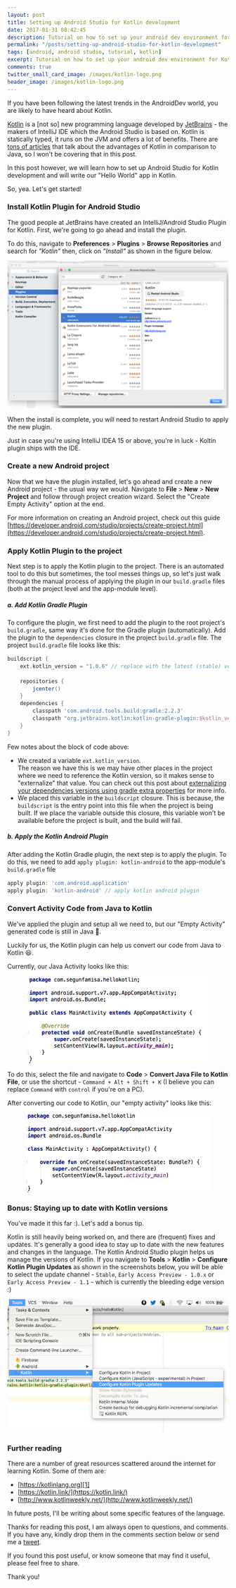 ```yaml
---
layout: post
title: Setting up Android Studio for Kotlin development
date: 2017-01-31 08:42:45
description: Tutorial on how to set up your android dev environment for Kotlin development
permalink: "/posts/setting-up-android-studio-for-kotlin-development"
tags: [android, android studio, tutorial, kotlin]
excerpt: Tutorial on how to set up your android dev environment for Kotlin development
comments: true
twitter_small_card_image: /images/kotlin-logo.png
header_image: /images/kotlin-logo.png
---
```


If you have been following the latest trends in the AndroidDev world, you are likely to have heard about Kotlin.

[Kotlin][1] is a [not so] new programming language developed by [JetBrains][2] - the makers of IntelliJ IDE which the Android Studio is based on.
Kotlin is statically typed, it runs on the JVM and offers a lot of benefits. There are [tons of articles](https://www.google.com.ng/?q=java+vs+kotlin) that talk about the advantages of Kotlin in comparison to Java, so I won't be covering that in this post.

In this post however, we will learn how to set up Android Studio for Kotlin development and will write our "Hello World" app in Kotlin.

So, yea. Let's get started!

### Install Kotlin Plugin for Android Studio
The good people at JetBrains have created an IntelliJ/Android Studio Plugin for Kotlin. First, we're going to go ahead and install the plugin.

To do this, navigate to **Preferences** > **Plugins** > **Browse Repositories** and search for _"Kotlin"_ then, click on _"Install"_ as shown in the figure below.

<p align="center">
  <img src="/images/as-install-kotlin-plugin.png">
</p>

When the install is complete, you will need to restart Android Studio to apply the new plugin.

Just in case you're using IntelliJ IDEA 15 or above, you're in luck - Koltin plugin ships with the IDE.

### Create a new Android project
Now that we have the plugin installed, let's go ahead and create a new Android project - the usual way we would. Navigate to **File** > **New** > **New Project** and follow through project creation wizard. Select the "Create Empty Activity" option at the end.  

For more information on creating an Android project, check out this guide [https://developer.android.com/studio/projects/create-project.html](https://developer.android.com/studio/projects/create-project.html).

### Apply Kotlin Plugin to the project
Next step is to apply the Kotlin plugin to the project. There is an automated tool to do this but sometimes, the tool messes things up, so let's just walk through the manual process of applying the plugin in our `build.gradle` files (both at the project level and the app-module level).


##### a. Add Kotlin Gradle Plugin
To configure the plugin, we first need to add the plugin to the root project's `build.gradle`, same way it's done for the Gradle plugin (automatically). Add the plugin to the `dependencies` closure in the project `build.gradle` file. The project `build.gradle` file looks like this:

```gradle
buildscript {
    ext.kotlin_version = "1.0.6" // replace with the latest (stable) version: https://github.com/JetBrains/kotlin/releases/latest

    repositories {
        jcenter()
    }
    dependencies {
        classpath 'com.android.tools.build:gradle:2.2.3'
        classpath "org.jetbrains.kotlin:kotlin-gradle-plugin:$kotlin_version"
    }
}
```

Few notes about the block of code above:

  *  We created a variable `ext.kotlin_version`.  
  The reason we have this is we may have other places in the project where we need to reference the Kotlin version, so it makes sense to "externalize" that value. You can check out this post about [externalizing your dependencies versions using gradle extra properties](/posts/android-gradle-extra-properties) for more info.
  *  We placed this variable in the `buildscript` closure. This is because, the `buildscript` is the entry point into this file when the project is being built. If we place the variable outside this closure, this variable won't be available before the project is built, and the build will fail.


##### b. Apply the Kotlin Android Plugin  
After adding the Kotlin Gradle plugin, the next step is to apply the plugin. To do this, we need to add `apply plugin: kotlin-android` to the app-module's `build.gradle` file

```gradle
apply plugin: 'com.android.application'
apply plugin: 'kotlin-android' // apply kotlin android plugin
```

### Convert Activity Code from Java to Kotlin
We've applied the plugin and setup all we need to, but our "Empty Activity" generated code is still in Java 🤔.

Luckily for us, the Kotlin plugin can help us convert our code from Java to Kotlin 😆.

Currently, our Java Activity looks like this:

<p align="center">
  <img src="/images/activity-java.png">
</p>

To do this, select the file and navigate to **Code** > **Convert Java File to Kotlin File**, or use the shortcut - `Command + Alt + Shift + K` (I believe you can replace `Command` with `control` if you're on a PC).

After converting our code to Kotlin, our "empty activity" looks like this:

<p align="center">
  <img src="/images/activity-kotlin.png">
</p>


### Bonus: Staying up to date with Kotlin versions
You've made it this far :). Let's add a bonus tip.

Kotlin is still heavily being worked on, and there are (frequent) fixes and updates. It's generally a good idea to stay up to date with the new features and changes in the language. The Kotlin Android Studio plugin helps us manage the versions of Kotlin. If you navigate to **Tools** > **Kotlin** > **Configure Kotlin Plugin Updates** as shown in the screenshots below, you will be able to select the update channel - `Stable`, `Early Access Preview - 1.0.x` or `Early Access Preview - 1.1` - which is currently the bleeding edge version :)

<p align="center">
  <img src="/images/as-update-kotlin.png">
</p>


### Further reading
There are a number of great resources scattered around the internet for learning Kotlin. Some of them are:

  *  [https://kotlinlang.org][1]
  *  [https://kotlin.link/](https://kotlin.link/)
  *  [http://www.kotlinweekly.net/](http://www.kotlinweekly.net/)

In future posts, I'll be writing about some specific features of the language.

Thanks for reading this post, I am always open to questions, and comments. If you have any, kindly drop them in the comments section below or send me a [tweet](https://twitter.com/segunfamisa).

If you found this post useful, or know someone that may find it useful, please feel free to share.

Thank you!

[1]: https://kotlinlang.org
[2]: ]https://jetbrains.org
